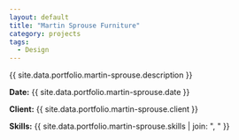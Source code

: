 ```yaml
---
layout: default
title: "Martin Sprouse Furniture"
category: projects
tags:
  - Design
---
```


{{ site.data.portfolio.martin-sprouse.description }}

**Date:** {{ site.data.portfolio.martin-sprouse.date }}

**Client:** {{ site.data.portfolio.martin-sprouse.client }}

**Skills:** {{ site.data.portfolio.martin-sprouse.skills | join: ", " }}
